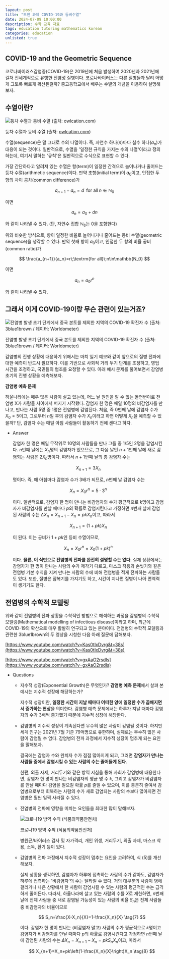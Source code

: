 ```yaml
---
layout: post
title: "도전 과제 COVID-19과 등비수열"
date: 2024-07-09 10:00:00
description: 수학 교육 자료
tags: education tutoring mathematics korean
categories: education
unlisted: true
---
```



## COVID-19 and the Geometric Sequence

코로나바이러스감염증(COVID-19)은 2019년에 처음 발생하여 2020년과 2021년에 걸쳐 전세계적으로 유행한 전염성 질병이다. 코로나바이러스는 다른 질병들과 달리 어떻게 그토록 빠르게 확산된걸까? 중고등학교에서 배우는 수열의 개념을 이용하여 설명해보자.

## 수열이란?

![등차 수열과 등비 수열 (출처: [owlcation.com](http://owlcation.com/))](/assets/img/blog/tutoring/untitled__covid-19_161f0f24f931806582a9.png)

등차 수열과 등비 수열 (출처: [owlcation.com](http://owlcation.com/))

수열(sequence)은 말 그대로 수의 나열이다. 즉, 자연수 하나($n$)마다 실수 하나($a_n$)가 대응이 되는 것이다. 일반적으로, 수열을 '일정한 규칙을 가지는 수의 나열'이라고 정의하는데, 여기서 말하는 '규칙'은 일반적으로 수식으로 표현할 수 있다.

가장 간단하다고 알려져 있는 수열은 항(term)이 일정한 간격으로 늘어나거나 줄어드는 등차 수열(arithmetic sequence)이다. 만약 초항(initial term)이 $a_0$이고, 인접한 두 항의 차이 공차(common difference)가

$$
a_{n+1}-a_n=d\;\;\textrm{for all}\;n\in \mathbb{N_0}
$$

이면

$$
a_n=a_0+dn \tag{1}
$$

와 같이 나타낼 수 있다. (단, 자연수 집합 $\mathbb{N_0}$는 $0$을 포함한다)

위와 비슷한 방식으로, 항이 일정한 비율로 늘어나거나 줄어드는 등비 수열(geometric sequence)을 생각할 수 있다. 만약 첫째 항이 $a_0$이고, 인접한 두 항의 비율 공비(common ratio)가

$$
\frac{a_{n+1}}{a_n}=r\;\textrm{for all}\;n\in\mathbb{N_0}
$$

이면

$$
a_n=a_0 r^n \tag{2}
$$

와 같이 나타낼 수 있다.

## 그래서 이게 COVID-19이랑 무슨 관련이 있는거죠?

![전염병 발생 초기 단계에서 중국 본토를 제외한 지역의 COVID-19 확진자 수
(출처: 3blue1brown / 데이터: Worldometer)](/assets/img/blog/tutoring/untitled_1__covid-19_161f0f24f931806582a9.png)

전염병 발생 초기 단계에서 중국 본토를 제외한 지역의 COVID-19 확진자 수
(출처: 3blue1brown / 데이터: Worldometer)

감염병의 진행 상황에 대응하기 위해서는 마치 일기 예보와 같이 앞으로의 질병 전파에 대한 예측이 반드시 필요하다. 이를 기반으로 사회적 거리 두기 단계를 조정하고, 영업 시간을 조정하고, 국민들의 협조를 요청할 수 있다. 아래 예시 문제를 풀어보면서 감염병 초기의 진행 상황을 예측해보자.

**감염병 예측 문제**

하울나라에는 매우 많은 사람이 살고 있는데, 어느 날 원인을 알 수 없는 돌연변이로 전염병 X가 사람들 사이에서 퍼지기 시작했다. 감염자 한 명은 매일 $10$명의 비감염자를 만나고, 만나는 사람 $5$명 중 $1$명은 전염병에 감염된다. 처음, 즉 $0$번째 날에 감염자 수가 $X_0=5$이고, 그로부터 $n$일 후의 감염자 수가 $X_n$이라고 하면 어떻게 $X_n$을 예측할 수 있을까? 단, 감염자 수는 매일 아침 사람들이 활동하기 전에 센다고 하자.

- Answer
    
    감염자 한 명은 매일 무작위로 $10$명의 사람들을 만나 그들 중 $1/5$인 $2$명을 감염시킨다. $n$번째 날에는 $X_n$명의 감염자가 있으므로, 그 다음 날인 $n+1$번째 날에 새로 감염되는 사람은 $2X_n$명이다. 따라서 $n+1$번째 날의 총 감염자 수는
    
    $$
    X_{n+1}=3X_n \tag{3}
    $$
    
    명이다. 즉, 매 아침마다 감염자 수가 $3$배가 되므로, $n$번째 날 감염자 수는
    
    $$
    X_n=X_0r^n=5\cdot3^n \tag{4}
    $$
    
    이다. 일반적으로, 감염자 한 명이 만나는 비감염자의 수가 평균적으로 $k$명이고 감염자가 비감염자를 만날 때마다 $p$의 확률로 감염시킨다고 가정하면 $n$번째 날에 감염된 사람의 수는 $\Delta X_n=X_{n+1}-X_n=pkX_n$이고, 따라서 
    
    $$
    X_{n+1}=(1+pk)X_n \tag{5}
    $$
    
    이 된다. 이는 공비가 $1+pk$인 등비 수열이므로,
    
    $$
    X_n=X_0r^n=X_0(1+pk)^n \tag{6}
    $$
    
    이다. **물론, 이 식만으로 전염병의 전파를 완전히 설명할 수는 없다.** 실제 상황에서는 감염자가 한 명이 만나는 사람의 수가 제각기 다르고, 마스크 착용과 손씻기와 같은 전염병 기본 수칙을 지켜 만나는 사람의 수에 비해 전염병을 적게 전파하는 사람들도 있다. 또한, 질병은 잠복기를 가지기도 하고, 시간이 지나면 질병이 나아 면역력이 생기기도 한다.
    

## 전염병의 수학적 모델링

위와 같이 전염병의 전파 상황을 수학적인 방법으로 해석하는 과정을 감염병의 수학적 모델링(Mathematical modelling of infectious disease)이라고 하며, 최근에 COVID-19의 확산으로 매우 활발히 연구되고 있는 분야이다. 전염병의 수학적 모델링과 관련한 3blue1brown의 두 영상을 시청한 다음 아래 질문에 답해보자.

[https://www.youtube.com/watch?v=Kas0tIxDvrg&t=38s](https://www.youtube.com/watch?v=Kas0tIxDvrg&t=38s)

[https://www.youtube.com/watch?v=gxAaO2rsdIs](https://www.youtube.com/watch?v=gxAaO2rsdIs)

- Questions
    - 지수적 성장(Exponential Growth)은 무엇인가?
    **감염병 예측 문제**에서 살펴 본 예시는 지수적 성장에 해당하는가?
        
        지수적 성장이란, **일정한 시간이 지날 때마다 어떠한 양에 일정한 수가 곱해지면서 증가하는 현상**을 의미한다. 감염병 예측 문제에서는 하루가 지날 때마다 감염자의 수가 3배씩 증가했기 때문에 지수적 성장에 해당한다.
        
    - 감염병의 지수적 성장이 계속된다면 무수히 많은 사람이 감염될 것이다. 하지만 세계 인구는 2021년 7월 기준 79억명으로 유한하며, 실제로는 무수히 많은 사람이 감염될 수 없다. 감염병의 전파 과정에서 지수적 성장이 멈추게 되는 요인을 말해보자.
        
        결국에는 감염자 수와 완치자 수가 점점 많아지게 되고, 그러면 **감염자가 만나는 사람들 중에서 감염시킬 수 있는 사람의 수는 줄어들게 된다**.
        
        한편, 외출 자제, 거리두기와 같은 방역 지침을 통해 사회가 감염병에 대응한다면, 감염자 한 명이 만나는 비감염자의 평균 명 수 $k$, 그리고 감염자가 비감염자를 만날 때마다 감염을 일으킬 확률 $p$를 줄일 수 있으며, 이를 충분히 줄여서 감염병으로부터 회복하는 사람의 수가 새로 감염되는 사람의 수보다 많아지면 전염병은 훨씬 일찍 사라질 수 있다.
        
    - 전염병의 전파에 영향을 미치는 요인들을 최대한 많이 말해보자.
        
        ![코로나19 방역 수칙 (식품의약품안전처)](/assets/img/blog/tutoring/untitled_2__covid-19_161f0f24f931806582a9.png)
        
        코로나19 방역 수칙 (식품의약품안전처)
        
        병원균/바이러스 검사 및 자가격리, 개인 위생, 거리두기, 외출 자제, 마스크 착용, 소독, 환기 등이 있다.
        
    - 감염병의 전파 과정에서 지수적 성장이 멈추는 요인을 고려하여, 식 $(5)$를 개선해보자.
        
        실제 상황을 생각하면, 감염자가 하루에 접촉하는 사람의 수가 같아도, 감염자가 하루에 접촉하는 '비감염자'의 수는 달라질 수 있다. 거의 대부분의 사람이 병에 걸리거나 나은 상황에서 한 사람이 감염시킬 수 있는 사람의 평균적인 수는 급격하게 줄어든다. 따라서, 하울나라에 살고 있는 사람의 수를 $X$로 제한하면, $n$번째 날에 전체 사람들 중 새로 감염될 가능성이 있는 사람의 비율 $S_n$은 전체 사람들 중 비감염자의 비율이므로
        
        $$
        S_n=\frac{X-X_n}{X}=1-\frac{X_n}{X} \tag{7}
        $$
        
        이다. 감염자 한 명이 만나는 (비감염자 말고) 사람의 수가 평균적으로 $k$명이고 감염자가 비감염자를 만날 때마다 $p$의 확률로 감염시킨다고 가정하면 $n$번째 날에 감염된 사람의 수는 $\Delta X_n=X_{n+1}-X_n=pkS_nX_n$이고, 따라서 
        
        $$
        X_{n+1}=X_n+pk\left(1-\frac{X_n}{X}\right)X_n \tag{8}
        $$
